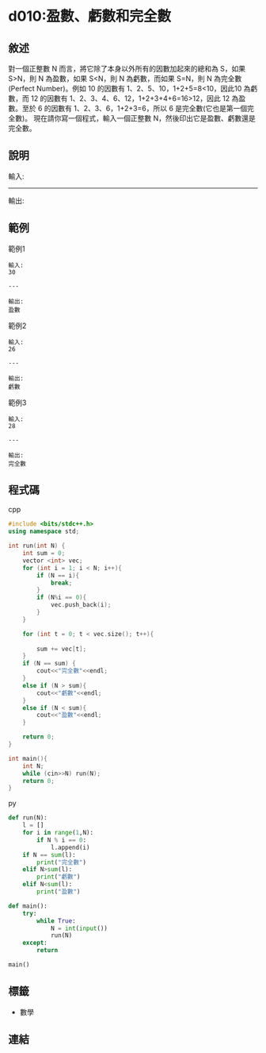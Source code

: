 
# d010:盈數、虧數和完全數

## 敘述

對一個正整數 N 而言，將它除了本身以外所有的因數加起來的總和為 S，如果 S>N，則 N 為盈數，如果 S<N，則 N 為虧數，而如果 S=N，則 N 為完全數(Perfect Number)。例如 10 的因數有 1、2、5、10，1+2+5=8<10，因此10 為虧數，而 12 的因數有 1、2、3、4、6、12，1+2+3+4+6=16>12，因此 12 為盈數。至於 6 的因數有 1、2、3、6，1+2+3=6，所以 6 是完全數(它也是第一個完全數)。
現在請你寫一個程式，輸入一個正整數 N，然後印出它是盈數、虧數還是完全數。

## 說明

輸入:


---

輸出:


## 範例


範例1

```text
輸入:
30

---

輸出:
盈數
```

範例2

```text
輸入:
26

---

輸出:
虧數
```

範例3

```text
輸入:
28

---

輸出:
完全數
```

## 程式碼

cpp

```cpp
#include <bits/stdc++.h>
using namespace std;

int run(int N) {
    int sum = 0;
    vector <int> vec;
    for (int i = 1; i < N; i++){
        if (N == i){
            break;
        }
        if (N%i == 0){
            vec.push_back(i);
        }
    }

    for (int t = 0; t < vec.size(); t++){
        
        sum += vec[t];
    }
    if (N == sum) {
        cout<<"完全數"<<endl;
    }
    else if (N > sum){
        cout<<"虧數"<<endl;
    }
    else if (N < sum){
        cout<<"盈數"<<endl;
    }

    return 0;
}

int main(){
    int N;
    while (cin>>N) run(N);
    return 0;
}

```

py

```py
def run(N):
    l = []
    for i in range(1,N):
        if N % i == 0:
            l.append(i)
    if N == sum(l):
        print("完全數")
    elif N>sum(l):
        print("虧數")
    elif N<sum(l):
        print("盈數")   

def main():
    try:
        while True:
            N = int(input())
            run(N)
    except:
        return

main()
```

## 標籤

- 數學

## 連結